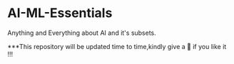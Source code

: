 # AI-ML-Essentials

Anything and Everything about AI and it's subsets.


***This repository will be updated time to time,kindly give a 🌟 if you like it !!!

